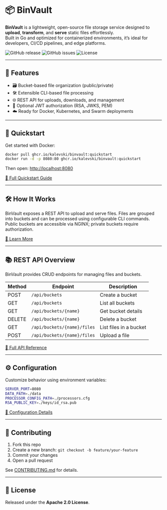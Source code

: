 # 📦 BinVault

**BinVault** is a lightweight, open-source file storage service designed to **upload**, **transform**, and **serve** static files effortlessly.  
Built in Go and optimized for containerized environments, it’s ideal for developers, CI/CD pipelines, and edge platforms.

![GitHub release](https://img.shields.io/github/v/release/kalevski/binvault?style=for-the-badge)
![GitHub issues](https://img.shields.io/github/issues/kalevski/binvault?style=for-the-badge)
![License](https://img.shields.io/github/license/kalevski/binvault?style=for-the-badge)

---

## 🚀 Features

- 🗃️ Bucket-based file organization (public/private)
- 🛠️ Extensible CLI-based file processing
- 🌐 REST API for uploads, downloads, and management
- 🔐 Optional JWT authorization (RSA, JWKS, PEM)
- ☁️ Ready for Docker, Kubernetes, and Swarm deployments

---

## 🧪 Quickstart

Get started with Docker:

```bash
docker pull ghcr.io/kalevski/binvault:quickstart
docker run -d -p 8080:80 ghcr.io/kalevski/binvault:quickstart
```

Then open: [http://localhost:8080](http://localhost:8080)

[📖 Full Quickstart Guide](https://binvault.io/docs.html#/quickstart)

---

## 🛠 How It Works

BinVault exposes a REST API to upload and serve files. Files are grouped into buckets and can be processed using configurable CLI commands. Public buckets are accessible via NGINX; private buckets require authorization.



[📖 Learn More](https://binvault.io/docs.html#/how-works)

---

## 📚 REST API Overview

BinVault provides CRUD endpoints for managing files and buckets.

| Method | Endpoint                         | Description            |
|--------|----------------------------------|------------------------|
| POST   | `/api/buckets`                  | Create a bucket        |
| GET    | `/api/buckets`                  | List all buckets       |
| GET    | `/api/buckets/{name}`           | Get bucket details     |
| DELETE | `/api/buckets/{name}`           | Delete a bucket        |
| GET    | `/api/buckets/{name}/files`     | List files in a bucket |
| POST   | `/api/buckets/{name}/files`     | Upload a file          |

[📖 Full API Reference](https://binvault.io/docs.html#/api)

---

## ⚙️ Configuration

Customize behavior using environment variables:

```bash
SERVER_PORT=8080
DATA_PATH=./data
PROCESSOR_CONFIG_PATH=./processors.cfg
RSA_PUBLIC_KEY=./keys/id_rsa.pub
```

[🔧 Configuration Details](https://binvault.io/docs.html#/how-works?id=%f0%9f%94%90-authorization)

---

## 🤝 Contributing

1. Fork this repo
2. Create a new branch: `git checkout -b feature/your-feature`
3. Commit your changes
4. Open a pull request

See [CONTRIBUTING.md](./CONTRIBUTING.md) for details.

---

## 📜 License

Released under the **Apache 2.0 License**.